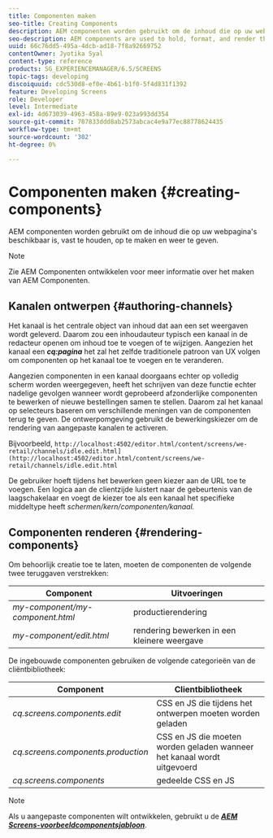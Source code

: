 ```yaml
---
title: Componenten maken
seo-title: Creating Components
description: AEM componenten worden gebruikt om de inhoud die op uw webpagina's beschikbaar is, vast te houden, op te maken en weer te geven. Volg deze pagina voor meer informatie over ontwerpkanalen en renderingcomponenten.
seo-description: AEM components are used to hold, format, and render the content made available on your webpages. Follow this page to learn about authoring channels and rendering components.
uuid: 66c76dd5-495a-4dcb-ad18-7f8a92669752
contentOwner: Jyotika Syal
content-type: reference
products: SG_EXPERIENCEMANAGER/6.5/SCREENS
topic-tags: developing
discoiquuid: cdc530d8-ef0e-4b61-b1f0-5f4d831f1392
feature: Developing Screens
role: Developer
level: Intermediate
exl-id: 4d673039-4963-458a-89e9-023a993dd354
source-git-commit: 707833ddd8ab2573abcac4e9a77ec88778624435
workflow-type: tm+mt
source-wordcount: '302'
ht-degree: 0%

---
```


# Componenten maken {#creating-components}

AEM componenten worden gebruikt om de inhoud die op uw webpagina&#39;s beschikbaar is, vast te houden, op te maken en weer te geven.

>[!NOTE]
>
>Zie AEM Componenten ontwikkelen voor meer informatie over het maken van AEM Componenten.

## Kanalen ontwerpen {#authoring-channels}

Het kanaal is het centrale object van inhoud dat aan een set weergaven wordt geleverd. Daarom zou een inhoudauteur typisch een kanaal in de redacteur openen om inhoud toe te voegen of te wijzigen. Aangezien het kanaal een ***cq:pagina*** het zal het zelfde traditionele patroon van UX volgen om componenten op het kanaal toe te voegen en te veranderen.

Aangezien componenten in een kanaal doorgaans echter op volledig scherm worden weergegeven, heeft het schrijven van deze functie echter nadelige gevolgen wanneer wordt geprobeerd afzonderlijke componenten te bewerken of nieuwe bestellingen samen te stellen. Daarom zal het kanaal op selecteurs baseren om verschillende meningen van de componenten terug te geven. De ontwerpomgeving gebruikt de bewerkingskiezer om de rendering van aangepaste kanalen te activeren.

Bijvoorbeeld, `http://localhost:4502/editor.html/content/screens/we-retail/channels/idle.edit.html](http://localhost:4502/editor.html/content/screens/we-retail/channels/idle.edit.html`

De gebruiker hoeft tijdens het bewerken geen kiezer aan de URL toe te voegen. Een logica aan de clientzijde luistert naar de gebeurtenis van de laagschakelaar en voegt de kiezer toe als een kanaal het specifieke middeltype heeft *schermen/kern/componenten/kanaal.*

## Componenten renderen {#rendering-components}

Om behoorlijk creatie toe te laten, moeten de componenten de volgende twee teruggaven verstrekken:

| **Component** | **Uitvoeringen** |
|---|---|
| *my-component/my-component.html* | productierendering |
| *my-component/edit.html* | rendering bewerken in een kleinere weergave |

De ingebouwde componenten gebruiken de volgende categorieën van de cliëntbibliotheek:

| **Component** | **Clientbibliotheek** |
|---|---|
| *cq.screens.components.edit* | CSS en JS die tijdens het ontwerpen moeten worden geladen |
| *cq.screens.components.production* | CSS en JS die moeten worden geladen wanneer het kanaal wordt uitgevoerd |
| *cq.screens.components* | gedeelde CSS en JS |

>[!NOTE]
>
>Als u aangepaste componenten wilt ontwikkelen, gebruikt u de ***[AEM Screens-voorbeeldcomponentsjabloon](https://github.com/Adobe-Marketing-Cloud/aem-screens-component-template)***.
